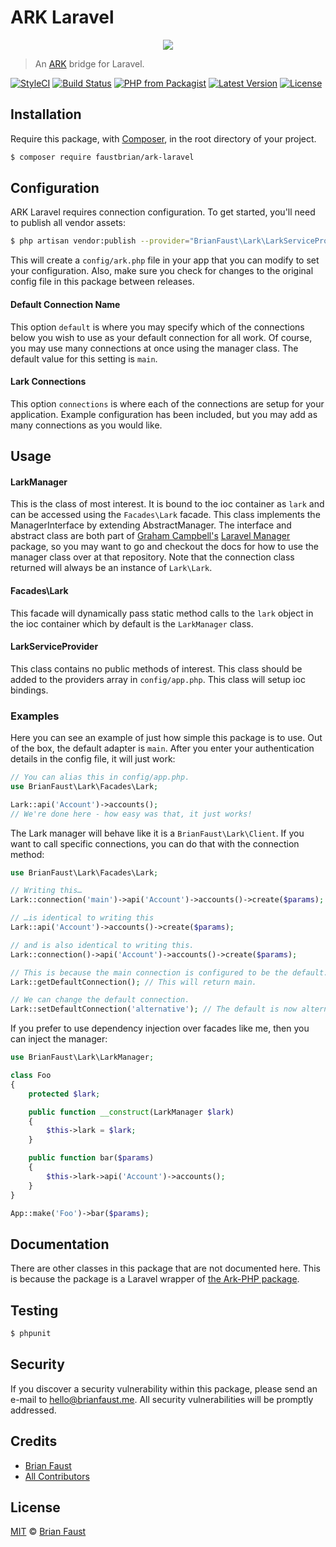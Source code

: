 # ARK Laravel

<p align="center">
    <img src="https://github.com/faustbrian/ARK-Laravel/blob/master/banner.png" />
</p>

> An [ARK](https://github.com/ArkEcosystem/ark-node) bridge for Laravel.

[![StyleCI](https://styleci.io/repos/113013419/shield?branch=master)](https://styleci.io/repos/113013419)
[![Build Status](https://img.shields.io/travis/faustbrian/ARK-Laravel/master.svg?style=flat)](https://travis-ci.org/faustbrian/ARK-Laravel)
[![PHP from Packagist](https://img.shields.io/packagist/php-v/faustbrian/ark-laravel.svg)]()
[![Latest Version](https://img.shields.io/github/release/faustbrian/ARK-Laravel.svg?style=flat)](https://github.com/faustbrian/ARK-Laravel/releases)
[![License](https://img.shields.io/packagist/l/faustbrian/ARK-Laravel.svg?style=flat)](https://packagist.org/packages/faustbrian/ARK-Laravel)

## Installation

Require this package, with [Composer](https://getcomposer.org/), in the root directory of your project.

```bash
$ composer require faustbrian/ark-laravel
```

## Configuration

ARK Laravel requires connection configuration. To get started, you'll need to publish all vendor assets:

```bash
$ php artisan vendor:publish --provider="BrianFaust\Lark\LarkServiceProvider"
```

This will create a `config/ark.php` file in your app that you can modify to set your configuration. Also, make sure you check for changes to the original config file in this package between releases.

#### Default Connection Name

This option `default` is where you may specify which of the connections below you wish to use as your default connection for all work. Of course, you may use many connections at once using the manager class. The default value for this setting is `main`.

#### Lark Connections

This option `connections` is where each of the connections are setup for your application. Example configuration has been included, but you may add as many connections as you would like.

## Usage

#### LarkManager

This is the class of most interest. It is bound to the ioc container as `lark` and can be accessed using the `Facades\Lark` facade. This class implements the ManagerInterface by extending AbstractManager. The interface and abstract class are both part of [Graham Campbell's](https://github.com/GrahamCampbell) [Laravel Manager](https://github.com/GrahamCampbell/Laravel-Manager) package, so you may want to go and checkout the docs for how to use the manager class over at that repository. Note that the connection class returned will always be an instance of `Lark\Lark`.

#### Facades\Lark

This facade will dynamically pass static method calls to the `lark` object in the ioc container which by default is the `LarkManager` class.

#### LarkServiceProvider

This class contains no public methods of interest. This class should be added to the providers array in `config/app.php`. This class will setup ioc bindings.

### Examples

Here you can see an example of just how simple this package is to use. Out of the box, the default adapter is `main`. After you enter your authentication details in the config file, it will just work:

```php
// You can alias this in config/app.php.
use BrianFaust\Lark\Facades\Lark;

Lark::api('Account')->accounts();
// We're done here - how easy was that, it just works!
```

The Lark manager will behave like it is a `BrianFaust\Lark\Client`. If you want to call specific connections, you can do that with the connection method:

```php
use BrianFaust\Lark\Facades\Lark;

// Writing this…
Lark::connection('main')->api('Account')->accounts()->create($params);

// …is identical to writing this
Lark::api('Account')->accounts()->create($params);

// and is also identical to writing this.
Lark::connection()->api('Account')->accounts()->create($params);

// This is because the main connection is configured to be the default.
Lark::getDefaultConnection(); // This will return main.

// We can change the default connection.
Lark::setDefaultConnection('alternative'); // The default is now alternative.
```

If you prefer to use dependency injection over facades like me, then you can inject the manager:

```php
use BrianFaust\Lark\LarkManager;

class Foo
{
    protected $lark;

    public function __construct(LarkManager $lark)
    {
        $this->lark = $lark;
    }

    public function bar($params)
    {
        $this->lark->api('Account')->accounts();
    }
}

App::make('Foo')->bar($params);
```

## Documentation

There are other classes in this package that are not documented here. This is because the package is a Laravel wrapper of [the Ark-PHP package](https://github.com/faustbrian/Ark-PHP).

## Testing

``` bash
$ phpunit
```

## Security

If you discover a security vulnerability within this package, please send an e-mail to hello@brianfaust.me. All security vulnerabilities will be promptly addressed.

## Credits

- [Brian Faust](https://github.com/faustbrian)
- [All Contributors](../../contributors)

## License

[MIT](LICENSE) © [Brian Faust](https://brianfaust.me)
